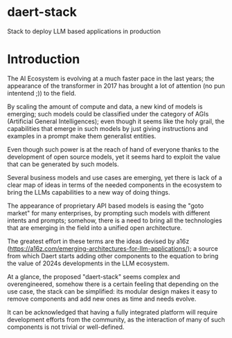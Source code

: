 # daert-stack
Stack to deploy LLM based applications in production

# Introduction
The AI Ecosystem is evolving at a much faster pace in the last years; the appearance of the transformer in 2017 has brought a lot of attention (no pun intentend ;)) to the field.

By scaling the amount of compute and data, a new kind of models is emerging; such models could be classified under the category of AGIs (Artificial General Intelligences); even though it seems
like the holy grail, the capabilities that emerge in such models by just giving instructions and examples in a prompt make them generalist entities.

Even though such power is at the reach of hand of everyone thanks to the development of open source models, yet it seems hard to exploit the value that can be generated by such models.

Several business models and use cases are emerging, yet there is lack of a clear map of ideas in terms of the needed components in the ecosystem to bring the LLMs capabilities to a new
way of doing things.

The appearance of proprietary API based models is easing the "goto market" for many enterprises, by prompting such models with different intents and prompts; somehow, there is a need to bring
all the technologies that are emerging in the field into a unified open architecture.

The greatest effort in these terms are the ideas devised by a16z (https://a16z.com/emerging-architectures-for-llm-applications/); a source from which Daert starts adding other components to the equation
to bring the value of 2024s developments in the LLM ecosystem.

At a glance, the proposed "daert-stack" seems complex and overengineered, somehow there is a certain feeling that depending on the use case, the stack can be simplified: its modular design makes it easy
to remove components and add new ones as time and needs evolve.

It can be acknowledged that having a fully integrated platform will require development efforts from the community, as the interaction of many of such components is not trivial or well-defined.

